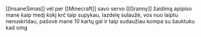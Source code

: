 [[InsaneSimas]] vėl per [[Minecraft]] savo servo [[Granny]] žaidimą apipiso mane kaip medį kokį krč taip supykau, lazdelę sulaužė, vos nuo laiptu nenuskridau, pašovė mane 10 kartų gal ir taip sudaužiau kompa su šauktuku kad omg
